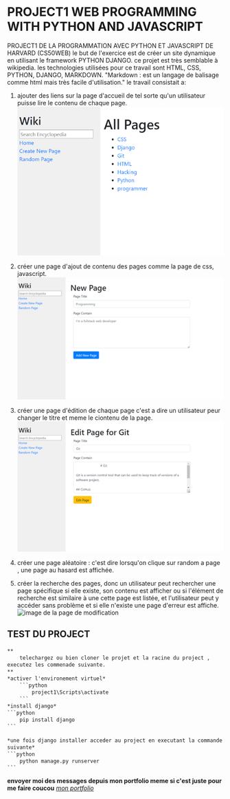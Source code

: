 # PROJECT1 WEB PROGRAMMING WITH PYTHON AND JAVASCRIPT

PROJECT1 DE LA PROGRAMMATION AVEC PYTHON ET JAVASCRIPT DE HARVARD (CS50WEB)
le but de l'exercice est de créer un site dynamique en utilisant le framework PYTHON DJANGO.
ce projet est très semblable à wikipedia.
les technologies utilisées pour ce travail sont HTML, CSS, PYTHON, DJANGO, MARKDOWN.
"Markdown : est un langage de balisage comme html mais très facile d'utilisation."
le travail consistait a: 

1. ajouter des liens sur la page d'accueil de tel sorte qu'un utilisateur puisse lire le contenu de chaque page.
   ![image de la page d'acceuil](images/project_cs50_start.png)

2. créer une page d'ajout de contenu des pages comme la page de css, javascript.
   ![image de la page d'ajout](images/project_cs50_add.png)

3. créer une page d'édition de chaque page c'est a dire un utilisateur peur changer le titre et meme le ciontenu de la page.
    ![image de la page de modification](images/project_cs50_edit.png)
4. créer une page aléatoire : c'est dire lorsqu'on clique sur random a page , une page au hasard est affichée.

5. créer la recherche des pages, donc un utilisateur peut rechercher une page spécifique si elle existe, son contenu est afficher ou si l'élément de recherche est similaire à une cette page est listée, et l'utilisateur peut y accéder sans problème et si elle n'existe une page d'erreur est affiche.
    ![image de la page de modification](.../images/project_cs50_detail.png)


## TEST DU PROJECT
    **
        telechargez ou bien cloner le projet et la racine du project , executez les commenade suivante.
    **
    *activer l'environement virtuel*
        ```python
            project1\Scripts\activate
        ```  
    *install django*
    ```python
        pip install django
    ```

    *une fois django installer acceder au project en executant la commande suivante*
    ```python
        python manage.py runserver
    ```

**envoyer moi des messages depuis mon portfolio meme si c'est juste pour me faire coucou**
*[mon portfolio](https://ruceldev.web.app)*
